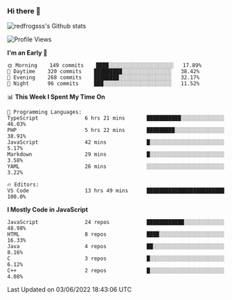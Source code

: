### Hi there 👋

<img src="https://github-readme-stats.vercel.app/api?username=redfrogsss&show_icons=true" alt="redfrogsss's Github stats"></img>

<!--START_SECTION:waka-->
![Profile Views](http://img.shields.io/badge/Profile%20Views-14-blue)

**I'm an Early 🐤** 

```text
🌞 Morning    149 commits    ████░░░░░░░░░░░░░░░░░░░░░   17.89% 
🌆 Daytime    320 commits    █████████░░░░░░░░░░░░░░░░   38.42% 
🌃 Evening    268 commits    ████████░░░░░░░░░░░░░░░░░   32.17% 
🌙 Night      96 commits     ███░░░░░░░░░░░░░░░░░░░░░░   11.52%

```


📊 **This Week I Spent My Time On** 

```text
💬 Programming Languages: 
TypeScript               6 hrs 21 mins       ███████████░░░░░░░░░░░░░░   46.03% 
PHP                      5 hrs 22 mins       █████████░░░░░░░░░░░░░░░░   38.91% 
JavaScript               42 mins             █░░░░░░░░░░░░░░░░░░░░░░░░   5.17% 
Markdown                 29 mins             █░░░░░░░░░░░░░░░░░░░░░░░░   3.58% 
YAML                     26 mins             ░░░░░░░░░░░░░░░░░░░░░░░░░   3.22%

🔥 Editors: 
VS Code                  13 hrs 49 mins      █████████████████████████   100.0%

```

**I Mostly Code in JavaScript** 

```text
JavaScript               24 repos            ████████████░░░░░░░░░░░░░   48.98% 
HTML                     8 repos             ████░░░░░░░░░░░░░░░░░░░░░   16.33% 
Java                     4 repos             ██░░░░░░░░░░░░░░░░░░░░░░░   8.16% 
C                        3 repos             █░░░░░░░░░░░░░░░░░░░░░░░░   6.12% 
C++                      2 repos             █░░░░░░░░░░░░░░░░░░░░░░░░   4.08%

```



 Last Updated on 03/06/2022 18:43:06 UTC
<!--END_SECTION:waka-->